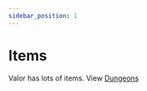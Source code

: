 ```yaml
---
sidebar_position: 1
---
```


# Items

Valor has lots of items. View [Dungeons](https://wiki-test.valorserver.com/docs/category/dungeons)
